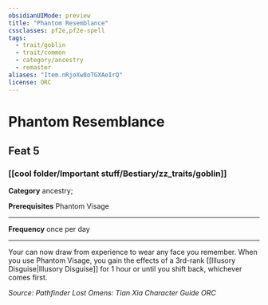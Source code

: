 ```yaml
---
obsidianUIMode: preview
title: "Phantom Resemblance"
cssclasses: pf2e,pf2e-spell
tags:
  - trait/goblin
  - trait/common
  - category/ancestry
  - remaster
aliases: "Item.nRjoXw8oTGXAeIrQ"
license: ORC
---
```

# Phantom Resemblance
## Feat 5
### [[cool folder/Important stuff/Bestiary/zz_traits/goblin]]

**Category** ancestry; 



**Prerequisites** Phantom Visage
* * *
**Frequency** once per day

* * *

Your can now draw from experience to wear any face you remember. When you use Phantom Visage, you gain the effects of a 3rd-rank [[Illusory Disguise|Illusory Disguise]] for 1 hour or until you shift back, whichever comes first.

*Source: Pathfinder Lost Omens: Tian Xia Character Guide*
*ORC*